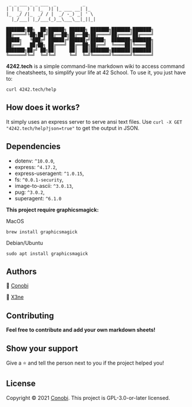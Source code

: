 ```
 _ _ ___ _ _ ___  _          _
| | |_  ) | |_  )| |_ ___ __| |_
|_  _/ /|_  _/ / |  _/ -_) _| ' \
  |_/___| |_/___(_)__\___\__|_||_|

███████╗██╗  ██╗██████╗ ██████╗ ███████╗███████╗███████╗
██╔════╝╚██╗██╔╝██╔══██╗██╔══██╗██╔════╝██╔════╝██╔════╝
█████╗   ╚███╔╝ ██████╔╝██████╔╝█████╗  ███████╗███████╗
██╔══╝   ██╔██╗ ██╔═══╝ ██╔══██╗██╔══╝  ╚════██║╚════██║
███████╗██╔╝ ██╗██║     ██║  ██║███████╗███████║███████║
╚══════╝╚═╝  ╚═╝╚═╝     ╚═╝  ╚═╝╚══════╝╚══════╝╚══════╝
```

**4242.tech** is a simple command-line markdown wiki to access command line cheatsheets, to simplify your life at 42 School.
To use it, you just have to:
```
curl 4242.tech/help
```
## How does it works?
It simply uses an express server to serve ansi text files.
Use `curl -X GET "4242.tech/help?json=true"` to get the output in JSON.

## Dependencies
* dotenv: `^10.0.0`,
* express: `^4.17.2`,
* express-useragent: `^1.0.15`,
* fs: `^0.0.1-security`,
* image-to-ascii: `^3.0.13`,
* pug: `^3.0.2`,
* superagent: `^6.1.0`

**This project require graphicsmagick:**

MacOS
```
brew install graphicsmagick
```
Debian/Ubuntu
```
sudo apt install graphicsmagick
```

## Authors
👤 [Conobi](https://kiyo.ooo/)

👤 [X3ne](https://narcisserael.xyz)

## Contributing
**Feel free to contribute and add your own markdown sheets!**

## Show your support
Give a ⭐️ and tell the person next to you if the project helped you!

## License
Copyright © 2021 [Conobi](https://kiyo.ooo/).
This project is GPL-3.0-or-later licensed.
